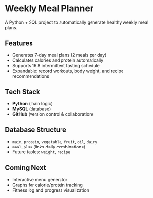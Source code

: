 # Weekly Meal Planner

A Python + SQL project to automatically generate healthy weekly meal plans.

## Features
- Generates 7-day meal plans (2 meals per day)
- Calculates calories and protein automatically
- Supports 16:8 intermittent fasting schedule
- Expandable: record workouts, body weight, and recipe recommendations

## Tech Stack
- **Python** (main logic)
- **MySQL** (database)
- **GitHub** (version control & collaboration)

## Database Structure
- `main`, `protein`, `vegetable`, `fruit`, `oil`, `dairy`
- `meal_plan` (links daily combinations)
- Future tables: `weight`, `recipe`

## Coming Next
- Interactive menu generator
- Graphs for calorie/protein tracking
- Fitness log and progress visualization
